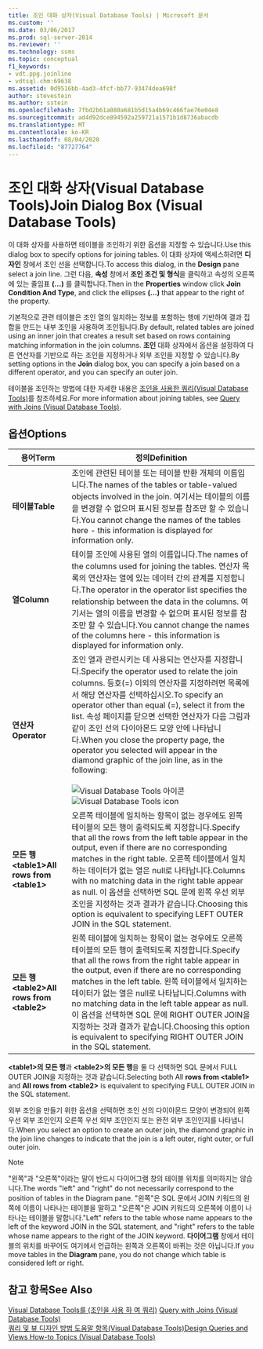 ```yaml
---
title: 조인 대화 상자(Visual Database Tools) | Microsoft 문서
ms.custom: ''
ms.date: 03/06/2017
ms.prod: sql-server-2014
ms.reviewer: ''
ms.technology: ssms
ms.topic: conceptual
f1_keywords:
- vdt.ppg.joinline
- vdtsql.chm:69638
ms.assetid: 0d9516bb-4ad3-4fcf-bb77-93474dea698f
author: stevestein
ms.author: sstein
ms.openlocfilehash: 7fbd2b61a080a681b5d15a4b69c466fae76e04e8
ms.sourcegitcommit: ad4d92dce894592a259721a1571b1d8736abacdb
ms.translationtype: MT
ms.contentlocale: ko-KR
ms.lasthandoff: 08/04/2020
ms.locfileid: "87727764"
---
```

# <a name="join-dialog-box-visual-database-tools"></a><span data-ttu-id="dcb34-102">조인 대화 상자(Visual Database Tools)</span><span class="sxs-lookup"><span data-stu-id="dcb34-102">Join Dialog Box (Visual Database Tools)</span></span>
  <span data-ttu-id="dcb34-103">이 대화 상자를 사용하면 테이블을 조인하기 위한 옵션을 지정할 수 있습니다.</span><span class="sxs-lookup"><span data-stu-id="dcb34-103">Use this dialog box to specify options for joining tables.</span></span> <span data-ttu-id="dcb34-104">이 대화 상자에 액세스하려면 **디자인** 창에서 조인 선을 선택합니다.</span><span class="sxs-lookup"><span data-stu-id="dcb34-104">To access this dialog, in the **Design** pane select a join line.</span></span> <span data-ttu-id="dcb34-105">그런 다음, **속성** 창에서 **조인 조건 및 형식**을 클릭하고 속성의 오른쪽에 있는 줄임표 **(...)** 를 클릭합니다.</span><span class="sxs-lookup"><span data-stu-id="dcb34-105">Then in the **Properties** window click **Join Condition And Type**, and click the ellipses **(...)** that appear to the right of the property.</span></span>  
  
 <span data-ttu-id="dcb34-106">기본적으로 관련 테이블은 조인 열의 일치하는 정보를 포함하는 행에 기반하여 결과 집합을 만드는 내부 조인을 사용하여 조인됩니다.</span><span class="sxs-lookup"><span data-stu-id="dcb34-106">By default, related tables are joined using an inner join that creates a result set based on rows containing matching information in the join columns.</span></span> <span data-ttu-id="dcb34-107">**조인** 대화 상자에서 옵션을 설정하여 다른 연산자를 기반으로 하는 조인을 지정하거나 외부 조인을 지정할 수 있습니다.</span><span class="sxs-lookup"><span data-stu-id="dcb34-107">By setting options in the **Join** dialog box, you can specify a join based on a different operator, and you can specify an outer join.</span></span>  
  
 <span data-ttu-id="dcb34-108">테이블을 조인하는 방법에 대한 자세한 내용은 [조인을 사용한 쿼리&#40;Visual Database Tools&#41;](visual-database-tools.md)를 참조하세요.</span><span class="sxs-lookup"><span data-stu-id="dcb34-108">For more information about joining tables, see [Query with Joins &#40;Visual Database Tools&#41;](visual-database-tools.md).</span></span>  
  
## <a name="options"></a><span data-ttu-id="dcb34-109">옵션</span><span class="sxs-lookup"><span data-stu-id="dcb34-109">Options</span></span>  
  
|<span data-ttu-id="dcb34-110">**용어**</span><span class="sxs-lookup"><span data-stu-id="dcb34-110">**Term**</span></span>|<span data-ttu-id="dcb34-111">**정의**</span><span class="sxs-lookup"><span data-stu-id="dcb34-111">**Definition**</span></span>|  
|--------------|--------------------|  
|<span data-ttu-id="dcb34-112">**테이블**</span><span class="sxs-lookup"><span data-stu-id="dcb34-112">**Table**</span></span>|<span data-ttu-id="dcb34-113">조인에 관련된 테이블 또는 테이블 반환 개체의 이름입니다.</span><span class="sxs-lookup"><span data-stu-id="dcb34-113">The names of the tables or table-valued objects involved in the join.</span></span> <span data-ttu-id="dcb34-114">여기서는 테이블의 이름을 변경할 수 없으며 표시된 정보를 참조만 할 수 있습니다.</span><span class="sxs-lookup"><span data-stu-id="dcb34-114">You cannot change the names of the tables here - this information is displayed for information only.</span></span>|  
|<span data-ttu-id="dcb34-115">**열**</span><span class="sxs-lookup"><span data-stu-id="dcb34-115">**Column**</span></span>|<span data-ttu-id="dcb34-116">테이블 조인에 사용된 열의 이름입니다.</span><span class="sxs-lookup"><span data-stu-id="dcb34-116">The names of the columns used for joining the tables.</span></span> <span data-ttu-id="dcb34-117">연산자 목록의 연산자는 열에 있는 데이터 간의 관계를 지정합니다.</span><span class="sxs-lookup"><span data-stu-id="dcb34-117">The operator in the operator list specifies the relationship between the data in the columns.</span></span> <span data-ttu-id="dcb34-118">여기서는 열의 이름을 변경할 수 없으며 표시된 정보를 참조만 할 수 있습니다.</span><span class="sxs-lookup"><span data-stu-id="dcb34-118">You cannot change the names of the columns here - this information is displayed for information only.</span></span>|  
|<span data-ttu-id="dcb34-119">**연산자**</span><span class="sxs-lookup"><span data-stu-id="dcb34-119">**Operator**</span></span>|<span data-ttu-id="dcb34-120">조인 열과 관련시키는 데 사용되는 연산자를 지정합니다.</span><span class="sxs-lookup"><span data-stu-id="dcb34-120">Specify the operator used to relate the join columns.</span></span> <span data-ttu-id="dcb34-121">등호(=) 이외의 연산자를 지정하려면 목록에서 해당 연산자를 선택하십시오.</span><span class="sxs-lookup"><span data-stu-id="dcb34-121">To specify an operator other than equal (=), select it from the list.</span></span> <span data-ttu-id="dcb34-122">속성 페이지를 닫으면 선택한 연산자가 다음 그림과 같이 조인 선의 다이아몬드 모양 안에 나타납니다.</span><span class="sxs-lookup"><span data-stu-id="dcb34-122">When you close the property page, the operator you selected will appear in the diamond graphic of the join line, as in the following:</span></span><br /><br /> <span data-ttu-id="dcb34-123">![Visual Database Tools 아이콘](../../database-engine/media//dv3wbii.gif "Visual Database Tools 아이콘")</span><span class="sxs-lookup"><span data-stu-id="dcb34-123">![Visual Database Tools icon](../../database-engine/media//dv3wbii.gif "Visual Database Tools icon")</span></span>|  
|<span data-ttu-id="dcb34-124">**모든 행 \<table1>**</span><span class="sxs-lookup"><span data-stu-id="dcb34-124">**All rows from \<table1>**</span></span>|<span data-ttu-id="dcb34-125">오른쪽 테이블에 일치하는 항목이 없는 경우에도 왼쪽 테이블의 모든 행이 출력되도록 지정합니다.</span><span class="sxs-lookup"><span data-stu-id="dcb34-125">Specify that all the rows from the left table appear in the output, even if there are no corresponding matches in the right table.</span></span> <span data-ttu-id="dcb34-126">오른쪽 테이블에서 일치하는 데이터가 없는 열은 null로 나타납니다.</span><span class="sxs-lookup"><span data-stu-id="dcb34-126">Columns with no matching data in the right table appear as null.</span></span> <span data-ttu-id="dcb34-127">이 옵션을 선택하면 SQL 문에 왼쪽 우선 외부 조인을 지정하는 것과 결과가 같습니다.</span><span class="sxs-lookup"><span data-stu-id="dcb34-127">Choosing this option is equivalent to specifying LEFT OUTER JOIN in the SQL statement.</span></span>|  
|<span data-ttu-id="dcb34-128">**모든 행 \<table2>**</span><span class="sxs-lookup"><span data-stu-id="dcb34-128">**All rows from \<table2>**</span></span>|<span data-ttu-id="dcb34-129">왼쪽 테이블에 일치하는 항목이 없는 경우에도 오른쪽 테이블의 모든 행이 출력되도록 지정합니다.</span><span class="sxs-lookup"><span data-stu-id="dcb34-129">Specify that all the rows from the right table appear in the output, even if there are no corresponding matches in the left table.</span></span> <span data-ttu-id="dcb34-130">왼쪽 테이블에서 일치하는 데이터가 없는 열은 null로 나타납니다.</span><span class="sxs-lookup"><span data-stu-id="dcb34-130">Columns with no matching data in the left table appear as null.</span></span> <span data-ttu-id="dcb34-131">이 옵션을 선택하면 SQL 문에 RIGHT OUTER JOIN을 지정하는 것과 결과가 같습니다.</span><span class="sxs-lookup"><span data-stu-id="dcb34-131">Choosing this option is equivalent to specifying RIGHT OUTER JOIN in the SQL statement.</span></span>|  
  
 <span data-ttu-id="dcb34-132">**\<table1>의 모든 행**과 **\<table2>의 모든 행**을 둘 다 선택하면 SQL 문에서 FULL OUTER JOIN을 지정하는 것과 같습니다.</span><span class="sxs-lookup"><span data-stu-id="dcb34-132">Selecting both All **rows from \<table1>** and **All rows from \<table2>** is equivalent to specifying FULL OUTER JOIN in the SQL statement.</span></span>  
  
 <span data-ttu-id="dcb34-133">외부 조인을 만들기 위한 옵션을 선택하면 조인 선의 다이아몬드 모양이 변경되어 왼쪽 우선 외부 조인인지 오른쪽 우선 외부 조인인지 또는 완전 외부 조인인지를 나타냅니다.</span><span class="sxs-lookup"><span data-stu-id="dcb34-133">When you select an option to create an outer join, the diamond graphic in the join line changes to indicate that the join is a left outer, right outer, or full outer join.</span></span>  
  
> [!NOTE]  
>  <span data-ttu-id="dcb34-134">"왼쪽"과 "오른쪽"이라는 말이 반드시 다이어그램 창의 테이블 위치를 의미하지는 않습니다.</span><span class="sxs-lookup"><span data-stu-id="dcb34-134">The words "left" and "right" do not necessarily correspond to the position of tables in the Diagram pane.</span></span> <span data-ttu-id="dcb34-135">"왼쪽"은 SQL 문에서 JOIN 키워드의 왼쪽에 이름이 나타나는 테이블을 말하고 "오른쪽"은 JOIN 키워드의 오른쪽에 이름이 나타나는 테이블을 말합니다.</span><span class="sxs-lookup"><span data-stu-id="dcb34-135">"Left" refers to the table whose name appears to the left of the keyword JOIN in the SQL statement, and "right" refers to the table whose name appears to the right of the JOIN keyword.</span></span> <span data-ttu-id="dcb34-136">**다이어그램** 창에서 테이블의 위치를 바꾸어도 여기에서 언급하는 왼쪽과 오른쪽이 바뀌는 것은 아닙니다.</span><span class="sxs-lookup"><span data-stu-id="dcb34-136">If you move tables in the **Diagram** pane, you do not change which table is considered left or right.</span></span>  
  
## <a name="see-also"></a><span data-ttu-id="dcb34-137">참고 항목</span><span class="sxs-lookup"><span data-stu-id="dcb34-137">See Also</span></span>  
 <span data-ttu-id="dcb34-138">[Visual Database Tools를 &#40;조인을 사용 하 여 쿼리&#41;](visual-database-tools.md) </span><span class="sxs-lookup"><span data-stu-id="dcb34-138">[Query with Joins &#40;Visual Database Tools&#41;](visual-database-tools.md) </span></span>  
 [<span data-ttu-id="dcb34-139">쿼리 및 뷰 디자인 방법 도움말 항목&#40;Visual Database Tools&#41;</span><span class="sxs-lookup"><span data-stu-id="dcb34-139">Design Queries and Views How-to Topics &#40;Visual Database Tools&#41;</span></span>](design-queries-and-views-how-to-topics-visual-database-tools.md)  
  
  
